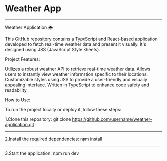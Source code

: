 # Weather App
___________________________________________________

Weather Application 🌦️

This GitHub repository contains a TypeScript and React-based application developed to fetch real-time weather data and present it visually. It's designed using JSS (JavaScript Style Sheets).

Project Features:

Utilizes a robust weather API to retrieve real-time weather data.
Allows users to instantly view weather information specific to their locations.
Customizable styles using JSS to provide a user-friendly and visually appealing interface.
Written in TypeScript to enhance code safety and readability.

How to Use:

To run the project locally or deploy it, follow these steps:

1.Clone this repository:
  git clone https://github.com/username/weather-application.git


      
  _________
2.Install the required dependencies:
  npm install
  ___________
3.Start the application:
  npm run dev
